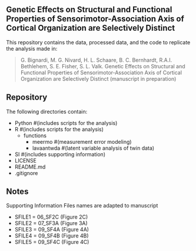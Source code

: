 ## Genetic Effects on Structural and Functional Properties of Sensorimotor-Association Axis of Cortical Organization are Selectively Distinct

This repository contains the data, processed data, and the code to replicate the analysis made in:

> G. Bignardi, M. G. Nivard, H. L. Schaare, B. C. Bernhardt, R.A.I. Bethlehem, S. E. Fisher, S. L. Valk. Genetic Effects on Structural and Functional Properties of Sensorimotor-Association Axis of Cortical Organization are Selectively Distinct (manuscript in preparation)

## Repository

The following directories contain:
- Python              #(includes scripts for the analysis)
- R                   #(includes scripts for the analysis)
  - functions
    - meermo      #(measurement error modeling)
    - lavaantwda  #(latent variable analysis of twin data)
- SI                  #(includes supporting information)
- LICENSE
- README.md
- .gitignore

## Notes

Supporting Information Files names are adapted to manuscript

- SFILE1 = 06_SF2C (Figure 2C)
- SFILE2 = 07_SF3A (Figure 3A)
- SFILE3 = 09_SF4A (Figure 4A)
- SFILE4 = 09_SF4B (Figure 4B)
- SFILE5 = 09_SF4C (Figure 4C)


